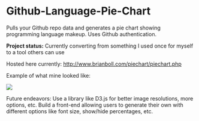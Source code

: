# Github-Language-Pie-Chart
Pulls your Github repo data and generates a pie chart showing programming language makeup. Uses Github authentication.

**Project status:** Currently converting from something I used once for myself to a tool others can use

Hosted here currently: http://www.brianboll.com/piechart/piechart.php

Example of what mine looked like:

<img src="http://www.brianboll.com/piechart/example.png"></img>


Future endeavors: Use a library like D3.js for better image resolutions, more options, etc. Build a front-end allowing users to generate their own with different options like font size, show/hide percentages, etc.
